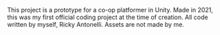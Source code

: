 This project is a prototype for a co-op platformer in Unity. Made in 2021, this was my first official coding project at the time of creation. All code written by myself, Ricky Antonelli. Assets are not made by me.
